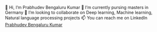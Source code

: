 👋 Hi, I’m Prabhudev Bengaluru Kumar
🌱 I’m currently pursing masters in Germany
💞️ I’m looking to collaborate on Deep learning, Machine learning, Natural language processing projects
📫 You can reach me on LinkedIn [Prabhudev Bengaluru Kumar](https://www.linkedin.com/in/prabhudev-bengaluru-kumar/)
<!--             👀 I’m interested in ... -->
<!---
PrabhudevBengaluruKumar/PrabhudevBengaluruKumar is a ✨ special ✨ repository because its `README.md` (this file) appears on your GitHub profile.
You can click the Preview link to take a look at your changes.
--->
